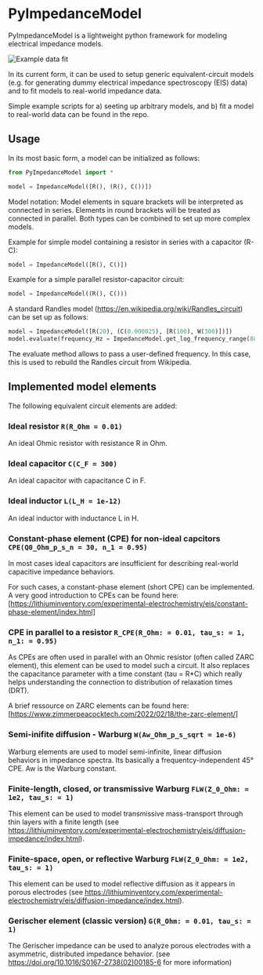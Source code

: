 # PyImpedanceModel
PyImpedanceModel is a lightweight python framework for modeling electrical impedance models.

![Example data fit](https://picr.eu/images/2023/03/11/C2kEe.png)

In its current form, it can be used to setup generic equivalent-circuit models (e.g. for generating dummy electrical impedance spectroscopy (EIS) data) 
and to fit models to real-world impedance data.

Simple example scripts for a) seeting up arbitrary models, and b) fit a model to real-world data can be found in the repo.

## Usage
In its most basic form, a model can be initialized as follows:
```python
from PyImpedanceModel import *

model = ImpedanceModel([R(), (R(), C())])
```

Model notation:
Model elements in square brackets will be interpreted as connected in series. Elements in round brackets will be treated as connected in parallel. Both types can be combined to set up more complex models.

Example for simple model containing a resistor in series with a capacitor (R-C):
```python
model = ImpedanceModel([R(), C()])
```

Example for a simple parallel resistor-capacitor circuit:
```python
model = ImpedanceModel((R(), C()))
```

A standard Randles model (https://en.wikipedia.org/wiki/Randles_circuit) can be set up as follows:
```python
model = ImpedanceModel([R(20), (C(0.000025), [R(100), W(300)])])
model.evaluate(frequency_Hz = ImpedanceModel.get_log_frequency_range(800, 1))
```
The evaluate method allows to pass a user-defined frequency. In this case, this is used to rebuild the Randles circuit from Wikipedia.

## Implemented model elements
The following equivalent circuit elements are added:

### Ideal resistor `R(R_Ohm = 0.01)`
An ideal Ohmic resistor with resistance R in Ohm. 

### Ideal capacitor `C(C_F = 300)`
An ideal capacitor with capacitance C in F. 

### Ideal inductor `L(L_H = 1e-12)`
An ideal inductor with inductance L in H. 

### Constant-phase element (CPE) for non-ideal capcitors `CPE(Q0_Ohm_p_s_n = 30, n_1 = 0.95)`
In most cases ideal capacitors are insufficient for describing real-world capacitive impedance behaviors.

For such cases, a constant-phase element (short CPE) can be implemented. A very good introduction to CPEs can be found here: [https://lithiuminventory.com/experimental-electrochemistry/eis/constant-phase-element/index.html]

### CPE in parallel to a resistor `R_CPE(R_Ohm: = 0.01, tau_s: = 1, n_1: = 0.95)`
As CPEs are often used in parallel with an Ohmic resistor (often called ZARC element), this element can be used to model such a circuit.
It also replaces the capacitance parameter with a time constant (tau = R*C) which really helps understanding the connection to distribution of relaxation times (DRT). 

A brief ressource on ZARC elements can be found here:
[https://www.zimmerpeacocktech.com/2022/02/18/the-zarc-element/]

### Semi-inifite diffusion - Warburg `W(Aw_Ohm_p_s_sqrt = 1e-6)`
Warburg elements are used to model semi-infinite, linear diffusion behaviors in impedance spectra.
Its basically a frequentcy-independent 45° CPE. Aw is the Warburg constant.

### Finite-length, closed, or transmissive Warburg `FLW(Z_0_Ohm: = 1e2, tau_s: = 1)`
This element can be used to model transmissive mass-transport through thin layers with a finite length
(see https://lithiuminventory.com/experimental-electrochemistry/eis/diffusion-impedance/index.html).

### Finite-space, open, or reflective Warburg `FLW(Z_0_Ohm: = 1e2, tau_s: = 1)`
This element can be used to model reflective diffusion as it appears in porous electrodes
(see https://lithiuminventory.com/experimental-electrochemistry/eis/diffusion-impedance/index.html).

### Gerischer element (classic version) `G(R_Ohm: = 0.01, tau_s: = 1)`
The Gerischer impedance can be used to analyze porous electrodes with a asymmetric, distributed impedance behavior.
(see https://doi.org/10.1016/S0167-2738(02)00185-6 for more information)
